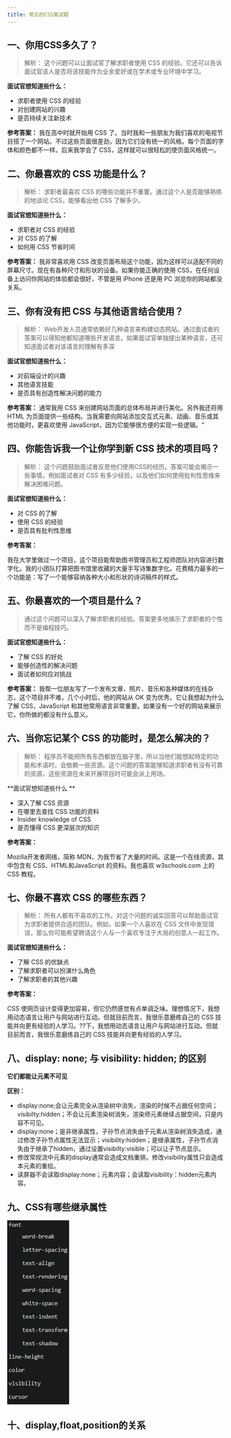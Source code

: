 ```yaml
---
title: 常见的CSS面试题
---
```


## 一、你用CSS多久了？
>解析：
>这个问题可以让面试官了解求职者使用 CSS 的经验。它还可以告诉面试官该人是否将该技能作为业余爱好或在学术或专业环境中学习。

**面试官想知道些什么：**
* 求职者使用 CSS 的经验
* 对创建网站的兴趣
* 是否持续关注新技术

**参考答案：**
我在高中时就开始用 CSS 了。当时我和一些朋友为我们喜欢的电视节目搭了一个网站。不过这些页面很差劲，因为它们没有统一的风格。每个页面的字体和颜色都不一样。后来我学会了 CSS，这样就可以很轻松的使页面风格统一。

## 二、你最喜欢的 CSS 功能是什么？
>解析：
>求职者最喜欢 CSS 的哪些功能并不重要。通过这个人是否能够熟练的地谈论 CSS，能够看出他 CSS 了解多少。

**面试官想知道些什么：**
* 求职者对 CSS 的经验
* 对 CSS 的了解
* 如何用 CSS 节省时间

**参考答案：**
我非常喜欢用 CSS 改变页面布局这个功能，因为这样可以适配不同的屏幕尺寸。现在有各种尺寸和形状的设备。如果你能正确的使用 CSS，在任何设备上访问你网站的体验都会很好，不管是用 iPhone 还是用 PC 浏览你的网站都没关系。

## 三、你有没有把 CSS 与其他语言结合使用？
>解析：
>Web开发人员通常依赖好几种语言来构建动态网站。通过面试者的答案可以得知他都知道哪些开发语言。如果面试官单独提出某种语言，还可知道面试者对该语言的理解有多深

**面试官想知道些什么：**
* 对前端设计的兴趣
* 其他语言技能
* 是否具有创造性解决问题的能力

**参考答案：**
通常我用 CSS 来创建网站页面的总体布局并进行美化。另外我还将用 HTML 为页面提供一些结构。当我需要向网站添加交互式元素、动画、音乐或其他功能时，更喜欢使用 JavaScript，因为它能够很方便的实现一些逻辑。“

## 四、你能告诉我一个让你学到新 CSS 技术的项目吗？

>解析：
>这个问题鼓励面试者反思他们使用CSS的经历。答案可能会揭示一些事情，例如面试者对 CSS 有多少经验，以及他们如何使用批判性思维来解决困难问题。

**面试官想知道些什么：**
* 对 CSS 的了解
* 使用 CSS 的经验
* 是否具有批判性思维

**参考答案：**

我在大学里做过一个项目，这个项目能帮助图书管理员和工程师团队对内容进行数字化。我的小团队打算把图书馆里收藏的大量手写诗集数字化。花费精力最多的一个功能是：写了一个能够容纳各种大小和形状的诗词稿件的样式。

## 五、你最喜欢的一个项目是什么？

>通过这个问题可以深入了解求职者的经验。答案更多地揭示了求职者的个性而不是编程技巧。

**面试官想知道些什么：**
* 了解 CSS 的好处
* 能够创造性的解决问题
* 面试者如何应对挑战

**参考答案：**
我帮一位朋友写了一个发布文章、照片、音乐和各种媒体的在线杂志，这个项目并不难，几个小时后，他的网站从 OK 变为优秀。它让我想起为什么了解 CSS，JavaScript 和其他常用语言非常重要。如果没有一个好的网站来展示它，你所做的都没有什么意义。

## 六、当你忘记某个 CSS 的功能时，是怎么解决的？

>解析：
>程序员不能把所有东西都放在脑子里，所以当他们能想起特定的功能和术语时，会依赖一些资源。这个问题的答案能够知道求职者有没有可靠的资源，这些资源在未来开展项目时可能会派上用场。

**面试官想知道些什么 **

* 深入了解 CSS 资源
* 在哪里去查找 CSS 功能的资料
* Insider knowledge of CSS
* 是否懂得 CSS 更深层次的知识

**参考答案：**

Mozilla开发者网络，简称 MDN，为我节省了大量的时间。这是一个在线资源，其中包含有 CSS、HTML和JavaScript 的资料。我也喜欢 w3schools.com 上的 CSS 教程。

## 七、你最不喜欢 CSS 的哪些东西？

>解析：
>所有人都有不喜欢的工作。对这个问题的诚实回答可以帮助面试官为求职者提供合适的团队。例如，如果一个人喜欢在 CSS 文件中发现错误，那么你可能希望聘请这个人与一个喜欢专注于大局的创意人一起工作。

**面试官想知道些什么：**
* 了解 CSS 的优缺点
* 了解求职者可以扮演什么角色
* 了解求职者的其他兴趣

**参考答案：**

CSS 使网页设计变得更加容易，但它仍然感觉有点单调乏味。理想情况下，我想用动态语言让用户与网站进行互动。但就目前而言，我很乐意磨练自己的 CSS 技能并向更有经验的人学习。??下，我想用动态语言让用户与网站进行互动。但就目前而言，我很乐意磨练自己的 CSS 技能并向更有经验的人学习。

## 八、display: none; 与 visibility: hidden; 的区别

**它们都能让元素不可见**

**区别：**
* display:none;会让元素完全从渲染树中消失，渲染的时候不占据任何空间；visibilty:hidden；不会让元素渲染树消失，渲染师元素继续占据空间，只是内容不可见。
* display:none；是非继承属性，子孙节点消失由于元素从渲染树消失造成，通过修改子孙节点属性无法显示；visibility:hidden；是继承属性，子孙节点消失由于继承了hidden，通过设置visibilty:visible；可以让子节点显示。
* 修改常规流中元素的display通常会造成文档重排。修改visibility属性只会造成本元素的重绘。
* 读屏器不会读取display:none；元素内容；会读取visibility：hidden元素内容。


## 九、CSS有哪些继承属性

![](./images/1562226169734.png)

## 十、display,float,position的关系